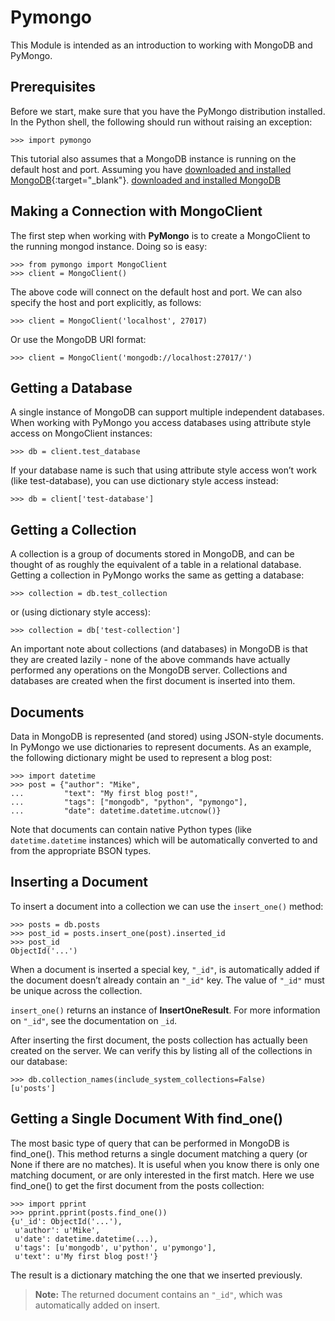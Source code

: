 # Pymongo
This Module is intended as an introduction to working with MongoDB and PyMongo.

## Prerequisites
Before we start, make sure that you have the PyMongo distribution installed. In the Python shell, the following should run without raising an exception:

```
>>> import pymongo
```

This tutorial also assumes that a MongoDB instance is running on the default host and port. Assuming you have [downloaded and installed MongoDB](https://github.com/Shazisaremi/Installations/blob/main/pymongo/README.md){:target="\_blank"}.
<a href="https://github.com/Shazisaremi/Installations/blob/main/pymongo/README.md" target="_blank">downloaded and installed MongoDB</a>

## Making a Connection with MongoClient
The first step when working with **PyMongo** is to create a MongoClient to the running mongod instance. Doing so is easy:

```
>>> from pymongo import MongoClient
>>> client = MongoClient()
```
The above code will connect on the default host and port. We can also specify the host and port explicitly, as follows:

```
>>> client = MongoClient('localhost', 27017)
```

Or use the MongoDB URI format:

```
>>> client = MongoClient('mongodb://localhost:27017/')
```

## Getting a Database
A single instance of MongoDB can support multiple independent databases. When working with PyMongo you access databases using attribute style access on MongoClient instances:

```
>>> db = client.test_database
```

If your database name is such that using attribute style access won’t work (like test-database), you can use dictionary style access instead:

```
>>> db = client['test-database']
```

## Getting a Collection
A collection is a group of documents stored in MongoDB, and can be thought of as roughly the equivalent of a table in a relational database. Getting a collection in PyMongo works the same as getting a database:

```
>>> collection = db.test_collection
```

or (using dictionary style access):

```
>>> collection = db['test-collection']
```

An important note about collections (and databases) in MongoDB is that they are created lazily - none of the above commands have actually performed any operations on the MongoDB server. Collections and databases are created when the first document is inserted into them.

## Documents
Data in MongoDB is represented (and stored) using JSON-style documents. In PyMongo we use dictionaries to represent documents. As an example, the following dictionary might be used to represent a blog post:

```
>>> import datetime
>>> post = {"author": "Mike",
...         "text": "My first blog post!",
...         "tags": ["mongodb", "python", "pymongo"],
...         "date": datetime.datetime.utcnow()}
```

Note that documents can contain native Python types (like `datetime.datetime` instances) which will be automatically converted to and from the appropriate BSON types.

## Inserting a Document
To insert a document into a collection we can use the `insert_one()` method:

```
>>> posts = db.posts
>>> post_id = posts.insert_one(post).inserted_id
>>> post_id
ObjectId('...')
```
 
When a document is inserted a special key, `"_id"`, is automatically added if the document doesn’t already contain an `"_id"` key. The value of `"_id"` must be unique across the collection.

`insert_one()` returns an instance of **InsertOneResult**. For more information on `"_id"`, see the documentation on `_id`.

After inserting the first document, the posts collection has actually been created on the server. We can verify this by listing all of the collections in our database:

```
>>> db.collection_names(include_system_collections=False)
[u'posts']
```

## Getting a Single Document With **find_one()**
The most basic type of query that can be performed in MongoDB is find_one(). This method returns a single document matching a query (or None if there are no matches). It is useful when you know there is only one matching document, or are only interested in the first match. Here we use find_one() to get the first document from the posts collection:

```
>>> import pprint
>>> pprint.pprint(posts.find_one())
{u'_id': ObjectId('...'),
 u'author': u'Mike',
 u'date': datetime.datetime(...),
 u'tags': [u'mongodb', u'python', u'pymongo'],
 u'text': u'My first blog post!'}
```
The result is a dictionary matching the one that we inserted previously.

> **Note:** The returned document contains an `"_id"`, which was automatically added on insert.
